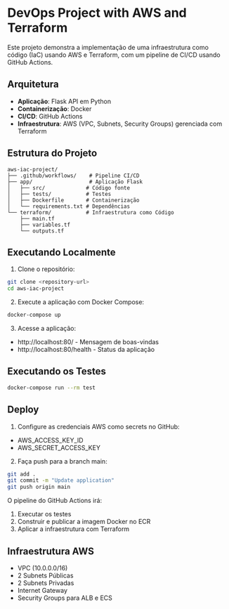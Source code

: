 # DevOps Project with AWS and Terraform

Este projeto demonstra a implementação de uma infraestrutura como código (IaC) usando AWS e Terraform, com um pipeline de CI/CD usando GitHub Actions.

## Arquitetura

- **Aplicação**: Flask API em Python
- **Containerização**: Docker
- **CI/CD**: GitHub Actions
- **Infraestrutura**: AWS (VPC, Subnets, Security Groups) gerenciada com Terraform

## Estrutura do Projeto

```
aws-iac-project/
├── .github/workflows/    # Pipeline CI/CD
├── app/                  # Aplicação Flask
│   ├── src/             # Código fonte
│   ├── tests/           # Testes
│   ├── Dockerfile       # Containerização
│   └── requirements.txt # Dependências
└── terraform/           # Infraestrutura como Código
    ├── main.tf
    ├── variables.tf
    └── outputs.tf
```

## Executando Localmente

1. Clone o repositório:
```bash
git clone <repository-url>
cd aws-iac-project
```

2. Execute a aplicação com Docker Compose:
```bash
docker-compose up
```

3. Acesse a aplicação:
- http://localhost:80/ - Mensagem de boas-vindas
- http://localhost:80/health - Status da aplicação

## Executando os Testes

```bash
docker-compose run --rm test
```

## Deploy

1. Configure as credenciais AWS como secrets no GitHub:
- AWS_ACCESS_KEY_ID
- AWS_SECRET_ACCESS_KEY

2. Faça push para a branch main:
```bash
git add .
git commit -m "Update application"
git push origin main
```

O pipeline do GitHub Actions irá:
1. Executar os testes
2. Construir e publicar a imagem Docker no ECR
3. Aplicar a infraestrutura com Terraform

## Infraestrutura AWS

- VPC (10.0.0.0/16)
- 2 Subnets Públicas
- 2 Subnets Privadas
- Internet Gateway
- Security Groups para ALB e ECS
